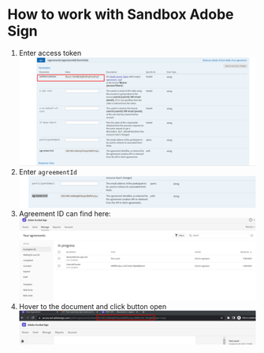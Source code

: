# How to work with Sandbox Adobe Sign

1. Enter access token
   ![Enter access token](../../img/sandbox_adobe_sign/sandbox-adobe-sign-1.png)
2. Enter `agreementId`
   ![Enter `agreementId`](../../img/sandbox_adobe_sign/sandbox-adobe-sign-2.png)
3. Agreement ID can find here:
   ![Agreement ID can find here](../../img/sandbox_adobe_sign/sandbox-adobe-sign-3.png)
4. Hover to the document and click button open
   ![Click button open](../../img/sandbox_adobe_sign/sandbox-adobe-sign-4.png)
